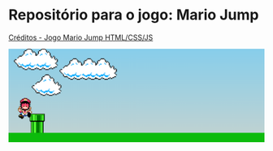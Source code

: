 # Repositório para o jogo: Mario Jump
[Créditos - Jogo Mario Jump HTML/CSS/JS](https://youtu.be/r9buAwVBDhA)
<div>
  <a href="https://github.com/Carlosedu2001/mario-jump/blob/main/imagens-jogo-mario/captura-de-tela.PNG" target="_blank"><img src="https://github.com/Carlosedu2001/mario-jump/blob/main/imagens-jogo-mario/captura-de-tela.PNG" target="_blank"></a>
</div>
